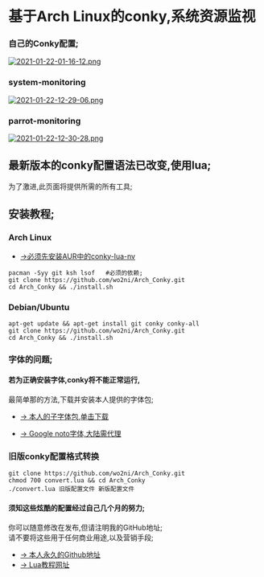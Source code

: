 # 基于Arch Linux的conky,系统资源监视

### 自己的Conky配置;
[![2021-01-22-01-16-12.png](https://i.postimg.cc/qMWnYDQ9/2021-01-22-01-16-12.png)](https://postimg.cc/HV4V82q2)

### system-monitoring
[![2021-01-22-12-29-06.png](https://i.postimg.cc/wBLk0Ypf/2021-01-22-12-29-06.png)](https://postimg.cc/Ty2m3Shg)

### parrot-monitoring
[![2021-01-22-12-30-28.png](https://i.postimg.cc/QtS1yXnb/2021-01-22-12-30-28.png)](https://postimg.cc/k662VdC6)

## 最新版本的conky配置语法已改变,使用lua;  
为了激进,此页面将提供所需的所有工具;

## 安装教程;
### Arch Linux  
- [→必须先安装AUR中的conky-lua-nv](https://aur.archlinux.org/packages/conky-lua-nv/)
```
pacman -Syy git ksh lsof   #必须的依赖;
git clone https://github.com/wo2ni/Arch_Conky.git
cd Arch_Conky && ./install.sh
```

### Debian/Ubuntu
```
apt-get update && apt-get install git conky conky-all
git clone https://github.com/wo2ni/Arch_Conky.git
cd Arch_Conky && ./install.sh
```

### 字体的问题;
#### 若为正确安装字体,conky将不能正常运行,  
最简单那的方法,下载并安装本人提供的字体包;
- [→ 本人的子字体包,单击下载](https://github.com/wo2ni/Arch_Conky/releases/download/V0.1/fonts.tar.bz2)

- [→ Google noto字体,大陆需代理](https://github.com/wo2ni/Arch_Conky/releases/download/V0.1/fonts.tar.bz2)
### 旧版conky配置格式转换
```
git clone https://github.com/wo2ni/Arch_Conky.git
chmod 700 convert.lua && cd Arch_Conky 
./convert.lua 旧版配置文件 新版配置文件
```

#### 须知这些炫酷的配置经过自己几个月的努力;  
你可以随意修改在发布,但请注明我的GitHub地址;  
请不要将这些用于任何商业用途,以及营销手段;


- [→ 本人永久的Github地址](https://github.com/wo2ni)
- [→ Lua教程网址](http://www.runoob.com/lua/)
